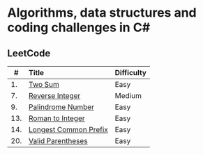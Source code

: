 # Algorithms, data structures and coding challenges in C#

## LeetCode

| #   | Title                                                                      | Difficulty |
|-----|:---------------------------------------------------------------------------|------------|
| 1.  | [Two Sum](LeetCode/Challenges.LeetCode/TwoSum/)                            | Easy       |
| 7.  | [Reverse Integer](LeetCode/Challenges.LeetCode/ReverseInteger/)            | Medium     |
| 9.  | [Palindrome Number](LeetCode/Challenges.LeetCode/PalindromeNumber/)        | Easy       |
| 13. | [Roman to Integer](LeetCode/Challenges.LeetCode/RomanToInteger/)           | Easy       |
| 14. | [Longest Common Prefix](LeetCode/Challenges.LeetCode/LongestCommonPrefix/) | Easy       |
| 20. | [Valid Parentheses](LeetCode/Challenges.LeetCode/ValidParentheses/)        | Easy       |


